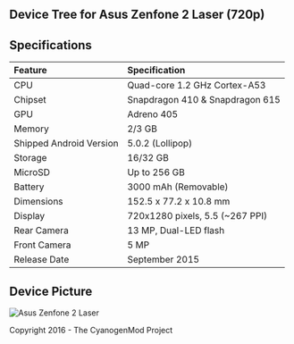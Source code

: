 ## Device Tree for Asus Zenfone 2 Laser (720p)

## Specifications

| Feature                 | Specification                     |
| :---------------------- | :-------------------------------- |
| CPU                     | Quad-core 1.2 GHz Cortex-A53      |
| Chipset                 | Snapdragon 410 & Snapdragon 615   |
| GPU                     | Adreno 405                        |
| Memory                  | 2/3 GB                            |
| Shipped Android Version | 5.0.2 (Lollipop)                  |
| Storage                 | 16/32 GB                          |
| MicroSD                 | Up to 256 GB                      |
| Battery                 | 3000 mAh (Removable)              |
| Dimensions              | 152.5 x 77.2 x 10.8 mm            |
| Display                 | 720x1280 pixels, 5.5 (~267 PPI)   |
| Rear Camera             | 13 MP, Dual-LED flash             |
| Front Camera            | 5 MP                              |
| Release Date            | September 2015                    |

## Device Picture

![Asus Zenfone 2 Laser](https://cdn2.gsmarena.com/vv/pics/asus/zenfone-2-laser-ze500-1.jpg "Asus Zenfone 2 Laser")

Copyright 2016 - The CyanogenMod Project
